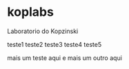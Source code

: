 koplabs
=======

Laboratorio do Kopzinski


teste1
teste2
teste3
teste4
teste5

mais um teste aqui
e mais um outro aqui
